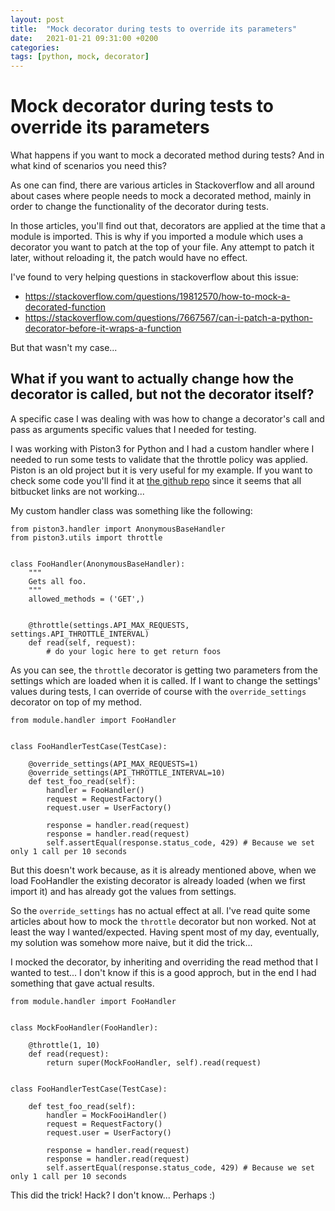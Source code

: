 ```yaml
---
layout: post
title:  "Mock decorator during tests to override its parameters"
date:   2021-01-21 09:31:00 +0200
categories:
tags: [python, mock, decorator]
---
```


# Mock decorator during tests to override its parameters


What happens if you want to mock a decorated method during tests? And in what kind of scenarios you need this?

As one can find, there are various articles in Stackoverflow and all around about cases where people needs to mock a decorated method, 
mainly in order to change the functionality of the decorator during tests.

In those articles, you'll find out that, decorators are applied at the time that a module is imported. 
This is why if you imported a module which uses a decorator you want to patch at the top of your file. 
Any attempt to patch it later, without reloading it, the patch would have no effect.

I've found to very helping questions in stackoverflow about this issue:

* https://stackoverflow.com/questions/19812570/how-to-mock-a-decorated-function
* https://stackoverflow.com/questions/7667567/can-i-patch-a-python-decorator-before-it-wraps-a-function

But that wasn't my case... 

## What if you want to actually change how the decorator is called, but not the decorator itself?

A specific case I was dealing with was how to change a decorator's call and pass as arguments specific values that I needed for testing.

I was working with Piston3 for Python and I had a custom handler where I needed to run some tests to validate that the throttle policy was applied.
Piston is an old project but it is very useful for my example. If you want to check some code you'll find it at 
[the github repo](https://github.com/userzimmermann/django-piston3) since it seems that all bitbucket links are not working...


My custom handler class was something like the following:

```
from piston3.handler import AnonymousBaseHandler
from piston3.utils import throttle


class FooHandler(AnonymousBaseHandler):
    """
    Gets all foo.
    """
    allowed_methods = ('GET',)


    @throttle(settings.API_MAX_REQUESTS, settings.API_THROTTLE_INTERVAL)
    def read(self, request):
        # do your logic here to get return foos 

```

As you can see, the `throttle` decorator is getting two parameters from the settings which are loaded when it is called. 
If I want to change the settings' values during tests, I can override of course with the `override_settings` decorator on top of my method.


```
from module.handler import FooHandler


class FooHandlerTestCase(TestCase):

    @override_settings(API_MAX_REQUESTS=1)
    @override_settings(API_THROTTLE_INTERVAL=10)
    def test_foo_read(self):
        handler = FooHandler()
        request = RequestFactory()
        request.user = UserFactory()

        response = handler.read(request)
        response = handler.read(request)
        self.assertEqual(response.status_code, 429) # Because we set only 1 call per 10 seconds

```


But this doesn't work because, as it is already mentioned above, when we load FooHandler the existing decorator
is already loaded (when we first import it) and has already got the values from settings.

So the `override_settings` has no actual effect at all. I've read quite some articles about how to mock the `throttle` decorator but non worked. Not at least the way I wanted/expected. 
Having spent most of my day, eventually, my solution was somehow more naive, but it did the trick...

I mocked the decorator, by inheriting and overriding the read method that I wanted to test... I don't know if this is a good approch, but in the end I had something that gave actual results.


```
from module.handler import FooHandler


class MockFooHandler(FooHandler):

    @throttle(1, 10)
    def read(request):
        return super(MockFooHandler, self).read(request)


class FooHandlerTestCase(TestCase):

    def test_foo_read(self):
        handler = MockFooiHandler()
        request = RequestFactory()
        request.user = UserFactory()

        response = handler.read(request)
        response = handler.read(request)
        self.assertEqual(response.status_code, 429) # Because we set only 1 call per 10 seconds

```

This did the trick! Hack? I don't know... Perhaps :)











